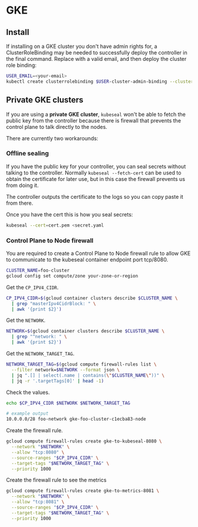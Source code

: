 # GKE

## Install

If installing on a GKE cluster you don't have admin rights for, a ClusterRoleBinding may be needed to successfully deploy the controller in the final command.  Replace <your-email> with a valid email, and then deploy the cluster role binding:

```bash
USER_EMAIL=<your-email>
kubectl create clusterrolebinding $USER-cluster-admin-binding --clusterrole=cluster-admin --user=$USER_EMAIL
```

## Private GKE clusters

If you are using a **private GKE cluster**, `kubeseal` won't be able to fetch the public key from the controller
because there is firewall that prevents the control plane to talk directly to the nodes.

There are currently two workarounds:

### Offline sealing

If you have the public key for your controller, you can seal secrets without talking to the controller.
Normally `kubeseal --fetch-cert` can be used to obtain the certificate for later use, but in this case the firewall prevents us from doing it.

The controller outputs the certificate to the logs so you can copy paste it from there.

Once you have the cert this is how you seal secrets:

```bash
kubeseal --cert=cert.pem <secret.yaml
```

### Control Plane to Node firewall

You are required to create a Control Plane to Node firewall rule to allow GKE to communicate to the kubeseal container endpoint port tcp/8080.

```bash
CLUSTER_NAME=foo-cluster
gcloud config set compute/zone your-zone-or-region
```

Get the `CP_IPV4_CIDR`.

```bash
CP_IPV4_CIDR=$(gcloud container clusters describe $CLUSTER_NAME \
  | grep "masterIpv4CidrBlock: " \
  | awk '{print $2}')
```

Get the `NETWORK`.

```bash
NETWORK=$(gcloud container clusters describe $CLUSTER_NAME \
  | grep "^network: " \
  | awk '{print $2}')
```

Get the `NETWORK_TARGET_TAG`.

```bash
NETWORK_TARGET_TAG=$(gcloud compute firewall-rules list \
  --filter network=$NETWORK --format json \
  | jq ".[] | select(.name | contains(\"$CLUSTER_NAME\"))" \
  | jq -r '.targetTags[0]' | head -1)
```

Check the values.

```bash
echo $CP_IPV4_CIDR $NETWORK $NETWORK_TARGET_TAG

# example output
10.0.0.0/28 foo-network gke-foo-cluster-c1ecba83-node
```

Create the firewall rule.

```bash
gcloud compute firewall-rules create gke-to-kubeseal-8080 \
  --network "$NETWORK" \
  --allow "tcp:8080" \
  --source-ranges "$CP_IPV4_CIDR" \
  --target-tags "$NETWORK_TARGET_TAG" \
  --priority 1000
```

Create the firewall rule to see the metrics

```bash
gcloud compute firewall-rules create gke-to-metrics-8081 \
  --network "$NETWORK" \
  --allow "tcp:8081" \
  --source-ranges "$CP_IPV4_CIDR" \
  --target-tags "$NETWORK_TARGET_TAG" \
  --priority 1000
```
